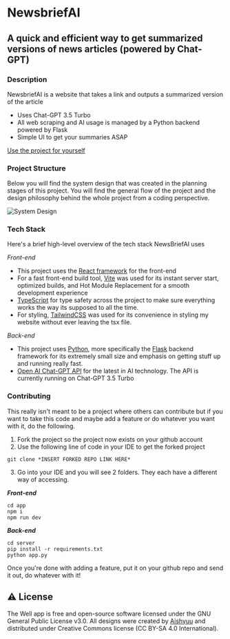# NewsbriefAI

## A quick and efficient way to get summarized versions of news articles (powered by Chat-GPT)

### Description

NewsbriefAI is a website that takes a link and outputs a summarized version of the article

* Uses Chat-GPT 3.5 Turbo
* All web scraping and AI usage is managed by a Python backend powered by Flask
* Simple UI to get your summaries ASAP

[Use the project for yourself](https://news-brief-ai-frontend-production.vercel.app/)

### Project Structure

Below you will find the system design that was created in the planning stages of this project. You will find the general flow of the project and the design philosophy behind the whole project from a coding perspective.

![System Design](https://cdn.discordapp.com/attachments/1067726477774295150/1100148141807906816/image.png)

### Tech Stack

Here's a brief high-level overview of the tech stack NewsBriefAI uses

_Front-end_
* This project uses the [React framework]('https://react.dev/') for the front-end
* For a fast front-end build tool, [Vite]('https://vitejs.dev/') was used for its instant server start, optimized builds, and Hot Module Replacement for a smooth development experience
* [TypeScript]('https://www.typescriptlang.org/') for type safety across the project to make sure everything works the way its supposed to all the time.
* For styling, [TailwindCSS]('https://tailwindcss.com/') was used for its convenience in styling my website without ever leaving the tsx file.

_Back-end_
* This project uses [Python]('https://www.python.org/'), more specifically the [Flask]('https://flask.palletsprojects.com/en/2.2.x/') backend framework for its extremely small size and emphasis on getting stuff up and running really fast.
* [Open AI Chat-GPT API]('https://openai.com/blog/chatgpt') for the latest in AI technology. The API is currently running on Chat-GPT 3.5 Turbo

### Contributing

This really isn't meant to be a project where others can contribute but if you want to take this code and maybe add a feature or do whatever you want with it, do the following.

1. Fork the project so the project now exists on your github account
2. Use the following line of code in your IDE to get the forked project

```
git clone *INSERT FORKED REPO LINK HERE*
```

3. Go into your IDE and you will see 2 folders. They each have a different way of accessing.

___Front-end___

```
cd app
npm i
npm run dev
```

___Back-end___

```
cd server
pip install -r requirements.txt
python app.py
```

Once you're done with adding a feature, put it on your github repo and send it out, do whatever with it!

## ⚠️ License

The Well app is free and open-source software licensed under the GNU General Public License v3.0. All designs were created by [Aishyuu]('https://github.com/aishyuu') and distributed under Creative Commons license (CC BY-SA 4.0 International).
